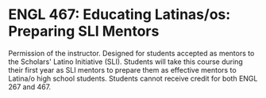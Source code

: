 # ENGL 467: Educating Latinas/os: Preparing SLI Mentors

Permission of the instructor. Designed for students accepted as mentors to the Scholars' Latino Initiative (SLI). Students will take this course during their first year as SLI mentors to prepare them as effective mentors to Latina/o high school students. Students cannot receive credit for both ENGL 267 and 467.